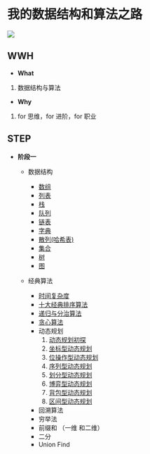 # 我的数据结构和算法之路

![](./static/pic.jpg)

## WWH

- **What**
1. 数据结构与算法

- **Why**
1. for 思维，for 进阶，for 职业

## STEP

- **阶段一**

  - 数据结构

    - [数组](./data-structure/md/01.md)
    - [列表](./data-structure/md/02.md)
    - [栈](./data-structure/md/03.md)
    - [队列](./data-structure/md/04.md)
    - [链表](./data-structure/md/05.md)
    - [字典](./data-structure/md/06.md)
    - [散列(哈希表)](./data-structure/md/07.md)
    - [集合](./data-structure/md/08.md)
    - [树](./data-structure/md/09.md)
    - [图](./data-structure/md/10.md)

  - 经典算法

    - [时间复杂度](./algorithm/md/01.md)
    - [十大经典排序算法](./algorithm/md/02.md)
    - [递归与分治算法](./algorithm/md/05.md)
    - [贪心算法](./algorithm/md/04.md)
    - 动态规划
      1. [动态规划初探](./algorithm/md/06.md)
      2. [坐标型动态规划](./algorithm/md/07.md)
      3. [位操作型动态规划](./algorithm/md/08.md)
      4. [序列型动态规划](./algorithm/md/09.md)
      5. [划分型动态规划](./algorithm/md/10.md)
      6. [博弈型动态规划](./algorithm/md/11.md)
      7. [背包型动态规划](./algorithm/md/12.md)
      8. [区间型动态规划](./algorithm/md/13.md)
    - 回溯算法
    - 穷举法
    - 前缀和 （一维 和二维）
    - 二分
    - Union Find
